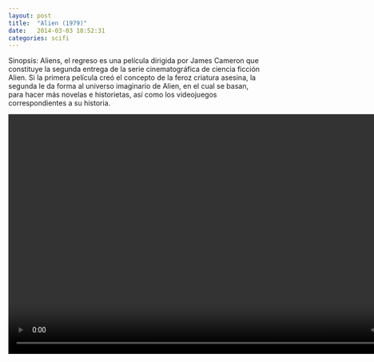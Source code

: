 ```yaml
---
layout: post
title:  "Alien (1979)"
date:   2014-03-03 18:52:31
categories: scifi
---
```

Sinopsis: 
Aliens, el regreso es una película dirigida por James Cameron que constituye la segunda entrega de la serie cinematográfica de ciencia ficción Alien. Si la primera película creó el 
concepto de la feroz criatura asesina, la segunda le da forma al universo imaginario de Alien, en el cual se basan, para hacer más novelas e historietas, así como los videojuegos 
correspondientes a su historia.


<div class="text-center">
<video class="center" id="player1" width="854" height="480">
        <source src="/media/scifi/aliens/aliens.mp4" type="video/mp4" title="mp4">
        <track kind="subtitles" src="/media/scifi/aliens/aliens-2.srt" srclang="es" />
</video>
</div>



